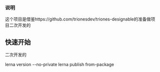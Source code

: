 ### 说明

   这个项目是借鉴https://github.com/trionesdev/triones-designable的准备做项目二次开发的

## 快速开始

   二次开发的

   lerna version --no-private
   lerna publish from-package